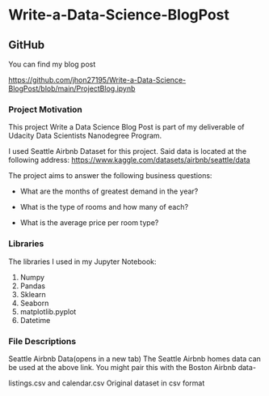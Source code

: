 
# Write-a-Data-Science-BlogPost

## GitHub
You can find my blog post 

https://github.com/jhon27195/Write-a-Data-Science-BlogPost/blob/main/ProjectBlog.ipynb

### Project Motivation
This project Write a Data Science Blog Post is part of my deliverable of Udacity Data Scientists Nanodegree Program.

I used Seattle Airbnb Dataset for this project. Said data is located at the following address: https://www.kaggle.com/datasets/airbnb/seattle/data

The project aims to answer the following business questions:
 - What are the months of greatest demand in the year?

- What is the type of rooms and how many of each?

- What is the average price per room type?

### Libraries
The libraries I used in my Jupyter Notebook:
1. Numpy
2. Pandas
3. Sklearn
4. Seaborn
5. matplotlib.pyplot
6. Datetime

### File Descriptions

Seattle Airbnb Data(opens in a new tab)
The Seattle Airbnb homes data can be used at the above link. You might pair this with the Boston Airbnb data-

listings.csv and calendar.csv
Original dataset in csv format

